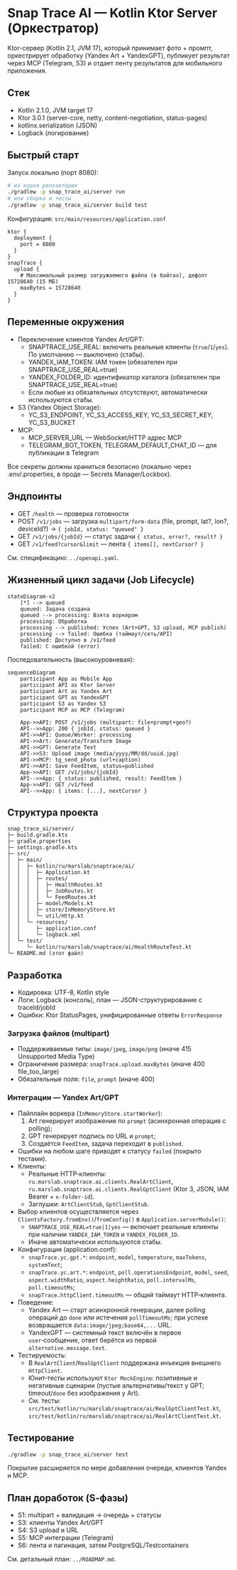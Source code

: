 # Snap Trace AI — Kotlin Ktor Server (Оркестратор)

Ktor-сервер (Kotlin 2.1, JVM 17), который принимает фото + промпт, оркестрирует обработку (Yandex Art + YandexGPT), публикует результат через MCP (Telegram, S3) и отдает ленту результатов для мобильного приложения.

## Стек
- Kotlin 2.1.0, JVM target 17
- Ktor 3.0.1 (server-core, netty, content-negotiation, status-pages)
- kotlinx.serialization (JSON)
- Logback (логирование)

## Быстрый старт

Запуск локально (порт 8080):

```bash
# из корня репозитория
./gradlew -p snap_trace_ai/server run
# или сборка и тесты
./gradlew -p snap_trace_ai/server build test
```

Конфигурация: `src/main/resources/application.conf`

```hocon
ktor {
  deployment {
    port = 8080
  }
}
snapTrace {
  upload {
    # Максимальный размер загружаемого файла (в байтах), дефолт 15728640 (15 МБ)
    maxBytes = 15728640
  }
}
```

## Переменные окружения
- Переключение клиентов Yandex Art/GPT:
  - SNAPTRACE_USE_REAL: включить реальные клиенты (`true`/`1`/`yes`). По умолчанию — выключено (стабы).
  - YANDEX_IAM_TOKEN: IAM токен (обязателен при SNAPTRACE_USE_REAL=true)
  - YANDEX_FOLDER_ID: идентификатор каталога (обязателен при SNAPTRACE_USE_REAL=true)
  - Если любые из обязательных отсутствуют, автоматически используются стабы.
- S3 (Yandex Object Storage):
  - YC_S3_ENDPOINT, YC_S3_ACCESS_KEY, YC_S3_SECRET_KEY, YC_S3_BUCKET
- MCP:
  - MCP_SERVER_URL — WebSocket/HTTP адрес MCP
  - TELEGRAM_BOT_TOKEN, TELEGRAM_DEFAULT_CHAT_ID — для публикации в Telegram

Все секреты должны храниться безопасно (локально через .env/.properties, в проде — Secrets Manager/Lockbox).

## Эндпоинты
- GET `/health` — проверка готовности
- POST `/v1/jobs` — загрузка `multipart/form-data` (file, prompt, lat?, lon?, deviceId?) → `{ jobId, status: "queued" }`
- GET `/v1/jobs/{jobId}` — статус задачи `{ status, error?, result? }`
- GET `/v1/feed?cursor&limit` — лента `{ items[], nextCursor? }`

См. спецификацию: `../openapi.yaml`.

## Жизненный цикл задачи (Job Lifecycle)

```mermaid
stateDiagram-v2
    [*] --> queued
    queued: Задача создана
    queued --> processing: Взята воркером
    processing: Обработка
    processing --> published: Успех (Art+GPT, S3 upload, MCP publish)
    processing --> failed: Ошибка (таймаут/сеть/API)
    published: Доступно в /v1/feed
    failed: С ошибкой (error)
```

Последовательность (высокоуровневая):

```mermaid
sequenceDiagram
    participant App as Mobile App
    participant API as Ktor Server
    participant Art as Yandex Art
    participant GPT as YandexGPT
    participant S3 as Yandex S3
    participant MCP as MCP (Telegram)

    App->>API: POST /v1/jobs (multipart: file+prompt+geo?)
    API-->>App: 200 { jobId, status: queued }
    API->>API: Queue/Worker: processing
    API->>Art: Generate/Transform Image
    API->>GPT: Generate Text
    API->>S3: Upload image (media/yyyy/MM/dd/uuid.jpg)
    API->>MCP: tg_send_photo (url+caption)
    API->>API: Save FeedItem, status=published
    App->>API: GET /v1/jobs/{jobId}
    API-->>App: { status: published, result: FeedItem }
    App->>API: GET /v1/feed
    API-->>App: { items: [...], nextCursor }
```

## Структура проекта
```
snap_trace_ai/server/
├─ build.gradle.kts
├─ gradle.properties
├─ settings.gradle.kts
├─ src/
│  ├─ main/
│  │  ├─ kotlin/ru/marslab/snaptrace/ai/
│  │  │  ├─ Application.kt
│  │  │  ├─ routes/
│  │  │  │  ├─ HealthRoutes.kt
│  │  │  │  ├─ JobRoutes.kt
│  │  │  │  └─ FeedRoutes.kt
│  │  │  ├─ model/Models.kt
│  │  │  ├─ store/InMemoryStore.kt
│  │  │  └─ util/Http.kt
│  │  └─ resources/
│  │     ├─ application.conf
│  │     └─ logback.xml
│  └─ test/
│     └─ kotlin/ru/marslab/snaptrace/ai/HealthRouteTest.kt
└─ README.md (этот файл)
```

## Разработка
- Кодировка: UTF-8, Kotlin style
- Логи: Logback (консоль), план — JSON-структурирование с traceId/jobId
- Ошибки: Ktor StatusPages, унифицированные ответы `ErrorResponse`

### Загрузка файлов (multipart)
- Поддерживаемые типы: `image/jpeg`, `image/png` (иначе 415 Unsupported Media Type)
- Ограничение размера: `snapTrace.upload.maxBytes` (иначе 400 file_too_large)
- Обязательные поля: `file`, `prompt` (иначе 400)

### Интеграции — Yandex Art/GPT
- Пайплайн воркера (`InMemoryStore.startWorker`):
  1) Art генерирует изображение по `prompt` (асинхронная операция с polling);
  2) GPT генерирует подпись по URL и `prompt`;
  3) Создаётся `FeedItem`, задача переходит в `published`.
- Ошибки на любом шаге приводят к статусу `failed` (покрыто тестами).
- Клиенты:
  - Реальные HTTP‑клиенты: `ru.marslab.snaptrace.ai.clients.RealArtClient`, `ru.marslab.snaptrace.ai.clients.RealGptClient` (Ktor 3, JSON, IAM Bearer + `x-folder-id`).
  - Заглушки: `ArtClientStub`, `GptClientStub`.
- Выбор клиентов осуществляется через `ClientsFactory.fromEnv()`/`fromConfig()` в `Application.serverModule()`:
  - `SNAPTRACE_USE_REAL=true|1|yes` — включает реальные клиенты при наличии `YANDEX_IAM_TOKEN` и `YANDEX_FOLDER_ID`.
  - Иначе автоматически используются стабы.
- Конфигурация (application.conf):
  - `snapTrace.yc.gpt.*`: `endpoint`, `model`, `temperature`, `maxTokens`, `systemText`;
  - `snapTrace.yc.art.*`: `endpoint`, `poll.operationsEndpoint`, `model`, `seed`, `aspect.widthRatio`, `aspect.heightRatio`, `poll.intervalMs`, `poll.timeoutMs`;
  - `snapTrace.httpClient.timeoutMs` — общий таймаут HTTP‑клиента.
- Поведение:
  - Yandex Art — старт асинхронной генерации, далее polling операций до `done` или истечения `pollTimeoutMs`; при успехе возвращается `data:image/jpeg;base64,...` URL.
  - YandexGPT — системный текст включён в первое `user`‑сообщение, ответ берётся из первой `alternative.message.text`.
- Тестируемость:
  - В `RealArtClient`/`RealGptClient` поддержана инъекция внешнего `HttpClient`.
  - Юнит‑тесты используют `Ktor MockEngine`: позитивные и негативные сценарии (пустые альтернативы/текст у GPT; timeout/`done` без изображения у Art).
  - См. тесты: `src/test/kotlin/ru/marslab/snaptrace/ai/RealGptClientTest.kt`, `src/test/kotlin/ru/marslab/snaptrace/ai/RealArtClientTest.kt`.

## Тестирование
```bash
./gradlew -p snap_trace_ai/server test
```
Покрытие расширяется по мере добавления очереди, клиентов Yandex и MCP.

## План доработок (S‑фазы)
- S1: multipart + валидация → очередь + статусы
- S3: клиенты Yandex Art/GPT
- S4: S3 upload и URL
- S5: MCP интеграции (Telegram)
- S6: лента и пагинация, затем PostgreSQL/Testcontainers

См. детальный план: `../ROADMAP.md`.
